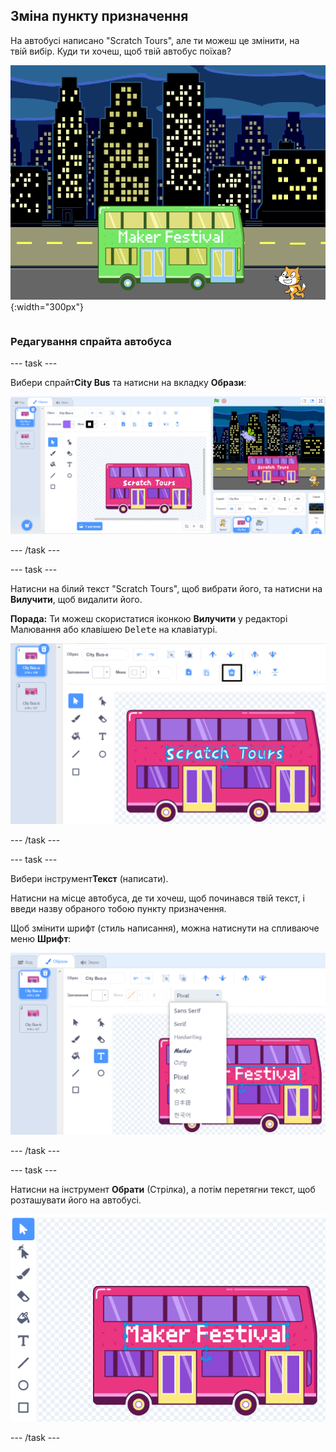 ## Зміна пункту призначення

<div style="display: flex; flex-wrap: wrap">
<div style="flex-basis: 200px; flex-grow: 1; margin-right: 15px;">
На автобусі написано "Scratch Tours", але ти можеш це змінити, на твій вибір. Куди ти хочеш, щоб твій автобус поїхав?  
</div>
<div>

![Автобус з написом "Maker Festival".](images/maker-bus.png){:width="300px"}

</div>
</div>

### Редагування спрайта автобуса

--- task ---

Вибери спрайт**City Bus** та натисни на вкладку **Образи**:

![Образи у редакторі Малювання.](images/costumes-bus-sprite-highlighted.png)

--- /task ---

--- task ---

Натисни на білий текст "Scratch Tours", щоб вибрати його, та натисни на **Вилучити**, щоб видалити його.

**Порада:** Ти можеш скористатися іконкою **Вилучити** у редакторі Малювання або клавішею <kbd>Delete</kbd> на клавіатурі.

![Виділений текст на автобусі та іконка "Вилучити".](images/bus-delete-text.png)

--- /task ---

--- task ---

Вибери інструмент**Текст** (написати).

Натисни на місце автобуса, де ти хочеш, щоб починався твій текст, і введи назву обраного тобою пункту призначення.

Щоб змінити шрифт (стиль написання), можна натиснути на спливаюче меню **Шрифт**:

![Меню 'Шрифт', вибране у верхній центральній частині редактора Малювання.](images/bus-text-font.png)

--- /task ---

--- task ---

Натисни на інструмент **Обрати** (Стрілка), а потім перетягни текст, щоб розташувати його на автобусі.

![Виділений текст на автобусі та інструмент Обрати.](images/bus-destination-centered.png)

--- /task ---

